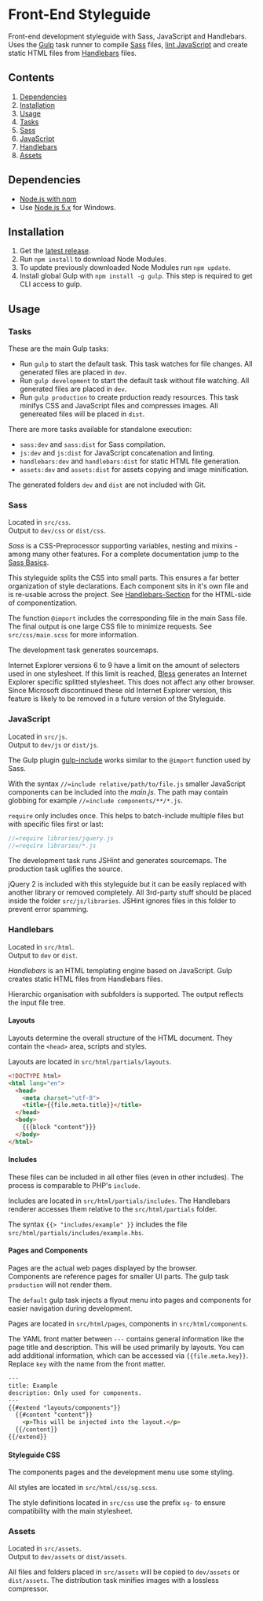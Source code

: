 # Front-End Styleguide
Front-end development styleguide with Sass, JavaScript and Handlebars.
Uses the [Gulp](http://gulpjs.com/) task runner to compile [Sass](http://sass-lang.com/) files, [lint JavaScript](http://jshint.com/) and create static HTML files from [Handlebars](http://handlebarsjs.com/) files.


## Contents
1. [Dependencies](#dependencies)
2. [Installation](#installation)
3. [Usage](#usage)
  1. [Tasks](#tasks)
  2. [Sass](#sass)
  3. [JavaScript](#javascript)
  4. [Handlebars](#handlebars)
  5. [Assets](#assets)


## Dependencies
* [Node.js with npm](https://nodejs.org/)
* Use [Node.js 5.x](https://nodejs.org/en/download/stable/) for Windows.


## Installation
1. Get the [latest release](https://github.com/MVSde/styleguide/releases/latest).
2. Run `npm install` to download Node Modules.
3. To update previously downloaded Node Modules run `npm update`.
4. Install global Gulp with `npm install -g gulp`. This step is required to get CLI access to gulp.


## Usage

### Tasks
These are the main Gulp tasks:
* Run `gulp` to start the default task. This task watches for file changes. All generated files are placed in `dev`.
* Run `gulp development` to start the default task without file watching. All generated files are placed in `dev`.
* Run `gulp production` to create prduction ready resources. This task minifys CSS and JavaScript files and compresses images. All genereated files will be placed in `dist`.

There are more tasks available for standalone execution:
* `sass:dev` and `sass:dist` for Sass compilation.
* `js:dev` and `js:dist` for JavaScript concatenation and linting.
* `handlebars:dev` and `handlebars:dist` for static HTML file generation.
* `assets:dev` and `assets:dist` for assets copying and image minification.

The generated folders `dev` and `dist` are not included with Git.


### Sass
Located in `src/css`.<br>
Output to `dev/css` or `dist/css`.

*Sass* is a CSS-Preprocessor supporting variables, nesting and mixins - among many other features.
For a complete documentation jump to the [Sass Basics](http://sass-lang.com/guide).

This styleguide splits the CSS into small parts. This ensures a far better organization of style declarations. Each component sits in it's own file and is re-usable across the project. See [Handlebars-Section](#handlebars) for the HTML-side of componentization.

The function `@import` includes the corresponding file in the main Sass file. The final output is one large CSS file to minimize requests. See `src/css/main.scss` for more information.

The development task generates sourcemaps.

Internet Explorer versions 6 to 9 have a limit on the amount of selectors used in one stylesheet. If this limit is reached, [Bless](http://blesscss.com/) generates an Internet Explorer specific splitted stylesheet. This does not affect any other browser. Since Microsoft discontinued these old Internet Explorer version, this feature is likely to be removed in a future version of the Styleguide.


### JavaScript
Located in `src/js`.<br>
Output to `dev/js` or `dist/js`.

The Gulp plugin [gulp-include](https://github.com/wiledal/gulp-include) works similar to the `@import` function used by Sass.

With the syntax `//=include relative/path/to/file.js` smaller JavaScript components can be included into the *main.js*. The path may contain globbing for example `//=include components/**/*.js`.

`require` only includes once. This helps to batch-include multiple files but with specific files first or last:

```js
//=require libraries/jquery.js
//=require libraries/*.js
```

The development task runs JSHint and generates sourcemaps.
The production task uglifies the source.

jQuery 2 is included with this styleguide but it can be easily replaced with another library or removed completely. All 3rd-party stuff should be placed inside the folder `src/js/libraries`. JSHint ignores files in this folder to prevent error spamming.


### Handlebars
Located in `src/html`.<br>
Output to `dev` or `dist`.

*Handlebars* is an HTML templating engine based on JavaScript. Gulp creates static HTML files from Handlebars files.

Hierarchic organisation with subfolders is supported. The output reflects the input file tree.

#### Layouts
Layouts determine the overall structure of the HTML document. They contain the `<head>` area, scripts and styles.

Layouts are located in `src/html/partials/layouts`.

```html
<!DOCTYPE html>
<html lang="en">
  <head>
    <meta charset="utf-8">
    <title>{{file.meta.title}}</title>
  </head>
  <body>
    {{{block "content"}}}
  </body>
</html>
```

#### Includes
These files can be included in all other files (even in other includes). The process is comparable to PHP's `include`.

Includes are located in `src/html/partials/includes`. The Handlebars renderer accesses them relative to the `src/html/partials` folder.

The syntax `{{> "includes/example" }}` includes the file `src/html/partials/includes/example.hbs`.

#### Pages and Components
Pages are the actual web pages displayed by the browser.<br>
Components are reference pages for smaller UI parts. The gulp task `production` will not render them.

The `default` gulp task injects a flyout menu into pages and components for easier navigation during development.

Pages are located in `src/html/pages`, components in `src/html/components`.

The YAML front matter between `---` contains general information like the page title and description. This will be used primarily by layouts. You can add additional information, which can be accessed via `{{file.meta.key}}`. Replace `key` with the name from the front matter.

```html
---
title: Example
description: Only used for components.
---
{{#extend "layouts/components"}}
  {{#content "content"}}
    <p>This will be injected into the layout.</p>
  {{/content}}
{{/extend}}
```

#### Styleguide CSS
The components pages and the development menu use some styling.

All styles are located in `src/html/css/sg.scss`.

The style definitions located in `src/css` use the prefix `sg-` to ensure compatibility with the main stylesheet.

### Assets
Located in `src/assets`.<br>
Output to `dev/assets` or `dist/assets`.

All files and folders placed in `src/assets` will be copied to `dev/assets` or `dist/assets`. The distribution task minifies images with a lossless compressor.
